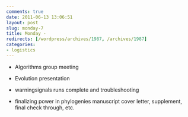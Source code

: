 ```yaml
---
comments: true
date: 2011-06-13 13:06:51
layout: post
slug: monday-7
title: Monday -
redirects: [/wordpress/archives/1987, /archives/1987]
categories:
- logistics
---
```



	
  * Algorithms group meeting

	
  * Evolution presentation

	
  * warningsignals runs complete and troubleshooting

	
  * finalizing power in phylogenies manuscript cover letter, supplement, final check through, etc.





